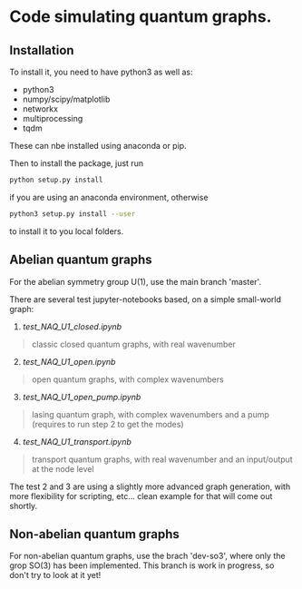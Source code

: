 Code simulating quantum graphs. 
================================

## Installation

To install it, you need to have python3 as well as:
- python3
- numpy/scipy/matplotlib
- networkx
- multiprocessing
- tqdm

These can nbe installed using anaconda or pip. 

Then to install the package, just run
```bash
python setup.py install
```

if you are using an anaconda environment, otherwise
```bash
python3 setup.py install --user
```

to install it to you local folders.


## Abelian quantum graphs

For the abelian symmetry group U(1), use the main branch 'master'.


There are several test jupyter-notebooks based, on a simple small-world graph:

 1. _test_NAQ_U1_closed.ipynb_
  > classic closed quantum graphs, with real wavenumber
 2. _test_NAQ_U1_open.ipynb_ 
  > open quantum graphs, with complex wavenumbers
 3. _test_NAQ_U1_open_pump.ipynb_ 
  > lasing quantum graph, with complex wavenumbers and a pump (requires to run step 2 to get the modes)
 4. _test_NAQ_U1_transport.ipynb_
  > transport quantum graphs, with real wavenumber and an input/output at the node level
  
The test 2 and 3 are using a slightly more advanced graph generation, with more flexibility for scripting, etc... clean example for that will come out shortly. 
  
## Non-abelian quantum graphs

For non-abelian quantum graphs, use the brach 'dev-so3', where only the grop SO(3) has been implemented. 
This branch is work in progress, so don't try to look at it yet!



